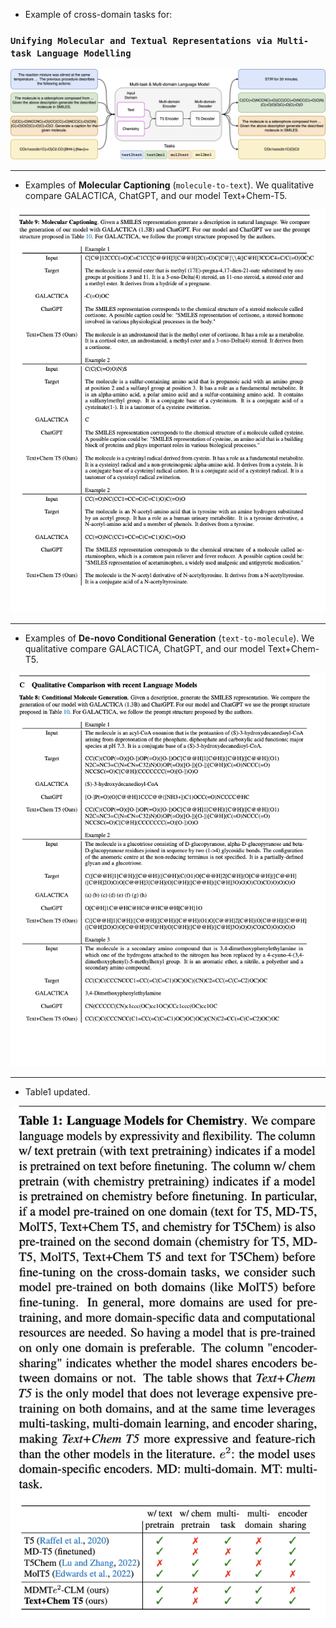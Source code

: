- Example of cross-domain tasks for: 


### `Unifying Molecular and Textual Representations via Multi-task Language Modelling`


![clm](https://github.com/submission-conference23/text-chem-t5-cross-domain-examples/blob/main/assets/clm_pipeline.png)

------------


- Examples of **Molecular Captioning** (`molecule-to-text`). We qualitative compare GALACTICA, ChatGPT, and our model Text+Chem-T5.

![mol2text](https://github.com/submission-conference23/text-chem-t5-cross-domain-examples/blob/main/assets/mol2text.png)


------------

- Examples of **De-novo Conditional Generation** (`text-to-molecule`). We qualitative compare GALACTICA, ChatGPT, and our model Text+Chem-T5.

![mol2text](https://github.com/submission-conference23/text-chem-t5-cross-domain-examples/blob/main/assets/text2mol.png)

------------

- Table1 updated.

![table](https://github.com/submission-conference23/text-chem-t5-cross-domain-examples/blob/main/assets/clm_table1.png)
